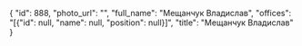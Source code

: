 {
    "id": 888,
    "photo_url": "",
    "full_name": "Мещанчук Владислав",
    "offices": "[{\"id\": null, \"name\": null, \"position\": null}]",
    "title": "Мещанчук Владислав"
}